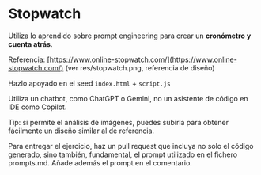 # Stopwatch

Utiliza lo aprendido sobre prompt engineering para crear un **cronómetro y cuenta atrás**. 

Referencia: [https://www.online-stopwatch.com/](https://www.online-stopwatch.com/) (ver res/stopwatch.png, referencia de diseño)

Hazlo apoyado en el seed `index.html` + `script.js`

Utiliza un chatbot, como ChatGPT o Gemini, no un asistente de código en IDE como Copilot.

Tip: si permite el análisis de imágenes, puedes subirla para obtener fácilmente un diseño similar al de referencia.

Para entregar el ejercicio, haz un pull request que incluya no solo el código generado, sino también, fundamental, el prompt utilizado en el fichero prompts.md. Añade además el prompt en el comentario.

